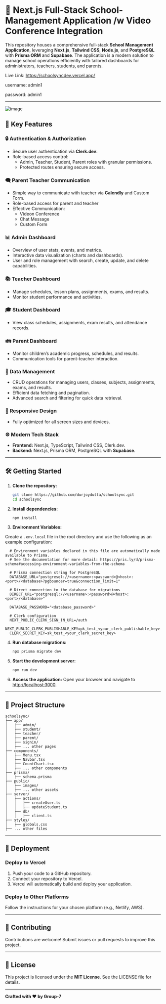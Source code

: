 # 🏫 Next.js Full-Stack School-Management Application /w Video Conference Integration

This repository houses a comprehensive full-stack **School Management Application**, leveraging **Next.js**, **Tailwind CSS**, **Node.js**, and **PostgreSQL** with **Prisma ORM** and **Supabase**. The application is a modern solution to manage school operations efficiently with tailored dashboards for administrators, teachers, students, and parents.

Live Link: https://schoolsyncdev.vercel.app/

username: admin1

password: admin1

---

![image](https://github.com/user-attachments/assets/62c4c5cd-f4a4-4d63-a99e-36772c7a6e77)


## 🚀 Key Features

### 🔒 **Authentication & Authorization**
- Secure user authentication via **Clerk.dev**.
- Role-based access control:
  - Admin, Teacher, Student, Parent roles with granular permissions.
  - Protected routes ensuring secure access.

### 🗨️ **Parent Teacher Communication**
- Simple way to communicate with teacher via **Calendly** and Custom Form.
- Role-based access for parent and teacher
- Effective Communication:
    - Videon Conference
    - Chat Message
    - Custom Form

### 📊 **Admin Dashboard**
- Overview of user stats, events, and metrics.
- Interactive data visualization (charts and dashboards).
- User and role management with search, create, update, and delete capabilities.

### 📚 **Teacher Dashboard**
- Manage schedules, lesson plans, assignments, exams, and results.
- Monitor student performance and activities.

### 🎓 **Student Dashboard**
- View class schedules, assignments, exam results, and attendance records.

### 👪 **Parent Dashboard**
- Monitor children’s academic progress, schedules, and results.
- Communication tools for parent-teacher interaction.

### 🔄 **Data Management**
- CRUD operations for managing users, classes, subjects, assignments, exams, and results.
- Efficient data fetching and pagination.
- Advanced search and filtering for quick data retrieval.

### 📱 **Responsive Design**
- Fully optimized for all screen sizes and devices.

### ⚙️ **Modern Tech Stack**
- **Frontend:** Next.js, TypeScript, Tailwind CSS, Clerk.dev.
- **Backend:** Next.js, Prisma ORM, PostgreSQL with **Supabase**.

---

## 🛠️ Getting Started

1. **Clone the repository:**
   ```bash
   git clone https://github.com/durjoydutta/schoolsync.git
   cd schoolsync


2. **Install dependencies:**
   ```bash
   npm install
   ```

3. **Environment Variables:**

Create a `.env.local` file in the root directory and use the following as an example configuration:

```plaintext
  # Environment variables declared in this file are automatically made available to Prisma.
  # See the documentation for more detail: https://pris.ly/d/prisma-schema#accessing-environment-variables-from-the-schema

  # Prisma connection string for PostgreSQL
  DATABASE_URL="postgresql://<username>:<password>@<host>:<port>/<database>?pgbouncer=true&connection_limit=1"

  # Direct connection to the database for migrations
  DIRECT_URL="postgresql://<username>:<password>@<host>:<port>/<database>"
        
  DATABASE_PASSWORD="<database_password>"

  # Clerk configuration
  NEXT_PUBLIC_CLERK_SIGN_IN_URL=/auth
  NEXT_PUBLIC_CLERK_PUBLISHABLE_KEY=pk_test_<your_clerk_publishable_key>
  CLERK_SECRET_KEY=sk_test_<your_clerk_secret_key>
  ```

4. **Run database migrations:**
   ```bash
   npx prisma migrate dev
   ```

5. **Start the development server:**
   ```bash
   npm run dev
   ```

6. **Access the application:**
   Open your browser and navigate to [http://localhost:3000](http://localhost:3000).

---

## 📂 Project Structure

```
schoolsync/
├── app/
│   ├── admin/
│   ├── student/
│   ├── teacher/
│   ├── parent/
│   ├── signin/
│   ├── ... other pages
├── components/
│   ├── Menu.tsx
│   ├── Navbar.tsx
│   ├── CountChart.tsx
│   ├── ... other components
├── prisma/
│   ├── schema.prisma
├── public/
│   ├── images/
│   ├── ... other assets
├── server/
│   ├── actions/
│   │   ├── createUser.ts
│   │   ├── updateStudent.ts
│   ├── db/
│   │   ├── client.ts
├── styles/
│   ├── globals.css
├── ... other files
```

---

## 🚀 Deployment

### **Deploy to Vercel**
1. Push your code to a GitHub repository.
2. Connect your repository to Vercel.
3. Vercel will automatically build and deploy your application.

### **Deploy to Other Platforms**
Follow the instructions for your chosen platform (e.g., Netlify, AWS).

---

## 🤝 Contributing

Contributions are welcome! Submit issues or pull requests to improve this project.

---

## 📜 License

This project is licensed under the **MIT License**. See the LICENSE file for details.

---


**Crafted with ❤️ by Group-7**
